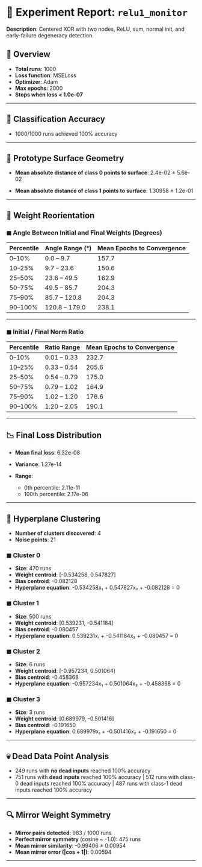 # 🧪 Experiment Report: `relu1_monitor`

**Description**: Centered XOR with two nodes, ReLU, sum, normal init, and early-failure degeneracy detection.

## 🎯 Overview

* **Total runs**: 1000
* **Loss function**: MSELoss
* **Optimizer**: Adam
* **Max epochs**: 2000
* **Stops when loss < 1.0e-07**

---

## 🎯 Classification Accuracy

* 1000/1000 runs achieved 100% accuracy

---


## 🧠 Prototype Surface Geometry

* **Mean absolute distance of class 0 points to surface**: 2.4e-02 ± 5.6e-02

* **Mean absolute distance of class 1 points to surface**: 1.30958 ± 1.2e-01


---

## 🔁 Weight Reorientation

### ◼ Angle Between Initial and Final Weights (Degrees)

| Percentile | Angle Range (°) | Mean Epochs to Convergence |
| ---------- | --------------- | -------------------------- |
| 0–10%      | 0.0 – 9.7     | 157.7                       |
| 10–25%     | 9.7 – 23.6     | 150.6                       |
| 25–50%     | 23.6 – 49.5     | 162.9                       |
| 50–75%     | 49.5 – 85.7     | 204.3                       |
| 75–90%     | 85.7 – 120.8     | 204.3                       |
| 90–100%    | 120.8 – 179.0     | 238.1                       |

---

### ◼ Initial / Final Norm Ratio

| Percentile | Ratio Range | Mean Epochs to Convergence |
| ---------- | ----------- | -------------------------- |
| 0–10%      | 0.01 – 0.33 | 232.7                       |
| 10–25%     | 0.33 – 0.54 | 205.6                       |
| 25–50%     | 0.54 – 0.79 | 175.0                       |
| 50–75%     | 0.79 – 1.02 | 164.9                       |
| 75–90%     | 1.02 – 1.20 | 176.6                       |
| 90–100%    | 1.20 – 2.05 | 190.1                       |

---

## 📉 Final Loss Distribution

* **Mean final loss**: 6.32e-08

* **Variance**: 1.27e-14

* **Range**:

  * 0th percentile: 2.11e-11
  * 100th percentile: 2.17e-06


---

## 🎯 Hyperplane Clustering

* **Number of clusters discovered**: 4
* **Noise points**: 21

### ◼ Cluster 0

* **Size**: 470 runs
* **Weight centroid**: [-0.534258, 0.547827]
* **Bias centroid**: -0.082128
* **Hyperplane equation**: -0.534258x₁ + 0.547827x₂ + -0.082128 = 0

### ◼ Cluster 1

* **Size**: 500 runs
* **Weight centroid**: [0.539231, -0.541184]
* **Bias centroid**: -0.080457
* **Hyperplane equation**: 0.539231x₁ + -0.541184x₂ + -0.080457 = 0

### ◼ Cluster 2

* **Size**: 6 runs
* **Weight centroid**: [-0.957234, 0.501064]
* **Bias centroid**: -0.458368
* **Hyperplane equation**: -0.957234x₁ + 0.501064x₂ + -0.458368 = 0

### ◼ Cluster 3

* **Size**: 3 runs
* **Weight centroid**: [0.689979, -0.501416]
* **Bias centroid**: -0.191650
* **Hyperplane equation**: 0.689979x₁ + -0.501416x₂ + -0.191650 = 0

---

## 💀 Dead Data Point Analysis

* 249 runs with **no dead inputs** reached 100% accuracy
* 751 runs with **dead inputs** reached 100% accuracy
|    512 runs with class-0 dead inputs reached 100% accuracy
|    487 runs with class-1 dead inputs reached 100% accuracy

---

## 🔍 Mirror Weight Symmetry

* **Mirror pairs detected**: 983 / 1000 runs
* **Perfect mirror symmetry** (cosine ~ -1.0): 475 runs
* **Mean mirror similarity**: -0.99406 ± 0.00954
* **Mean mirror error (|cos + 1|)**: 0.00594

---

